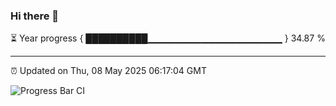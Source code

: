 ### Hi there 👋

⏳ Year progress { ██████████▁▁▁▁▁▁▁▁▁▁▁▁▁▁▁▁▁▁▁▁ } 34.87 %

---

⏰ Updated on Thu, 08 May 2025 06:17:04 GMT

![Progress Bar CI](https://github.com/Shyam-Makwana/GitHub-Actions-Demo/workflows/Progress%20Bar%20CI/badge.svg)
